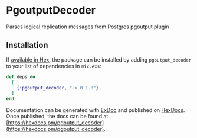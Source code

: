 # PgoutputDecoder

Parses logical replication messages from Postgres pgoutput plugin

## Installation

If [available in Hex](https://hex.pm/docs/publish), the package can be installed
by adding `pgoutput_decoder` to your list of dependencies in `mix.exs`:

```elixir
def deps do
  [
    {:pgoutput_decoder, "~> 0.1.0"}
  ]
end
```

Documentation can be generated with [ExDoc](https://github.com/elixir-lang/ex_doc)
and published on [HexDocs](https://hexdocs.pm). Once published, the docs can
be found at [https://hexdocs.pm/pgoutput_decoder](https://hexdocs.pm/pgoutput_decoder).

